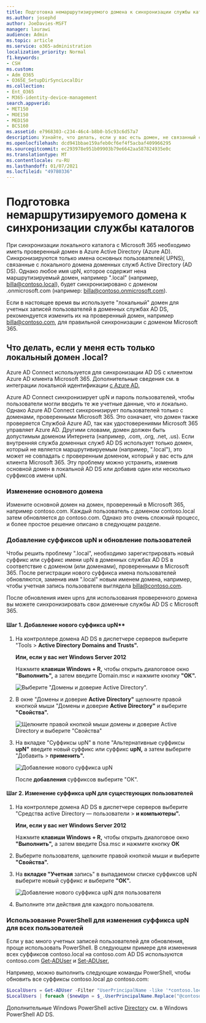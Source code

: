 ```yaml
---
title: Подготовка немаршрутизируемого домена к синхронизации службы каталогов
ms.author: josephd
author: JoeDavies-MSFT
manager: laurawi
audience: Admin
ms.topic: article
ms.service: o365-administration
localization_priority: Normal
f1.keywords:
- CSH
ms.custom:
- Adm_O365
- O365E_SetupDirSyncLocalDir
ms.collection:
- Ent_O365
- M365-identity-device-management
search.appverid:
- MET150
- MOE150
- MED150
- BCS160
ms.assetid: e7968303-c234-46c4-b8b0-b5c93c6d57a7
description: Узнайте, что делать, если у вас есть домен, не связанный с маршрутией, связанный с учетными записями локального пользователя, прежде чем синхронизировать их с клиентом Microsoft 365.
ms.openlocfilehash: dcd941bbae159afeb0cf6ef4f5acbaf409966295
ms.sourcegitcommit: ec293978e951b09903b79e6642aa587824935e0c
ms.translationtype: MT
ms.contentlocale: ru-RU
ms.lasthandoff: 01/07/2021
ms.locfileid: "49780336"
---
```

# <a name="prepare-a-non-routable-domain-for-directory-synchronization"></a>Подготовка немаршрутизируемого домена к синхронизации службы каталогов

При синхронизации локального каталога с Microsoft 365 необходимо иметь проверенный домен в Azure Active Directory (Azure AD). Синхронизируются только имена основных пользователей( UPNS), связанные с локального домена доменных служб Active Directory (AD DS). Однако любое имя upN, которое содержит нена маршрутизируемый домен, например ".local" (например, billa@contoso.local), будет синхронизировано с доменом .onmicrosoft.com (например: billa@contoso.onmicrosoft.com). 

Если в настоящее время вы используете "локальный" домен для учетных записей пользователей в доменных службах AD DS, рекомендуется изменить их на проверенный домен, например billa@contoso.com, для правильной синхронизации с доменом Microsoft 365.
  
## <a name="what-if-i-only-have-a-local-on-premises-domain"></a>Что делать, если у меня есть только локальный домен .local?

Azure AD Connect используется для синхронизации AD DS с клиентом Azure AD клиента Microsoft 365. Дополнительные сведения см. в интеграции локальной идентификации [с Azure AD.](https://docs.microsoft.com/azure/architecture/reference-architectures/identity/azure-ad)
  
Azure AD Connect синхронизирует upN и пароль пользователей, чтобы пользователи могли вводить те же учетные данные, что и локально. Однако Azure AD Connect синхронизирует пользователей только с доменами, проверенными Microsoft 365. Это означает, что домен также проверяется Службой Azure AD, так как удостоверениями Microsoft 365 управляет Azure AD. Другими словами, домен должен быть допустимым доменом Интернета (например, .com, .org, .net, .us). Если внутренняя служба доменных служб AD DS использует только домен, который не является маршрутивируемым (например, ".local"), это может не совпадать с проверенным доменом, который у вас есть для клиента Microsoft 365. Эту проблему можно устранить, изменив основной домен в локальной AD DS или добавив один или несколько суффиксов имени upN.
  
### <a name="change-your-primary-domain"></a>Изменение основного домена

Измените основной домен на домен, проверенный в Microsoft 365, например contoso.com. Каждый пользователь с доменом contoso.local затем обновляется до contoso.com. Однако это очень сложный процесс, и более простое решение описано в следующем разделе.
  
### <a name="add-upn-suffixes-and-update-your-users-to-them"></a>Добавление суффиксов upN и обновление пользователей

Чтобы решить проблему ".local", необходимо зарегистрировать новый суффикс или суффикс имени upN в доменных службах AD DS в соответствие с доменом (или доменами), проверенными в Microsoft 365. После регистрации нового суффикса имена пользователей обновляются, заменив имя ".local" новым именем домена, например, чтобы учетная запись пользователя выглядела billa@contoso.com.
  
После обновления имен upns для использования проверенного домена вы можете синхронизировать свои доменные службы AD DS с Microsoft 365.
  
#### <a name="step-1-add-the-new-upn-suffix"></a>Шаг 1. Добавление нового суффикса upN**
  
1. На контроллере домена AD DS  в диспетчере серверов выберите "Tools \> **Active Directory Domains and Trusts".**
    
    **Или, если у вас нет Windows Server 2012**
    
    Нажмите **клавиши Windows + R,** чтобы открыть диалоговое окно **"Выполнить",** а затем введите Domain.msc и нажмите кнопку **"ОК".**
    
    ![Выберите "Домены и доверие Active Directory".](../media/46b6e007-9741-44af-8517-6f682e0ac974.png)
  
2. В окне "Домены и доверие **Active Directory"** щелкните правой кнопкой мыши "Домены и доверие **Active Directory"** и выберите **"Свойства".**
    
    ![Щелкните правой кнопкой мыши домены и доверие Active Directory и выберите "Свойства"](../media/39d20812-ffb5-4ba9-8d7b-477377ac360d.png)
  
3. На вкладке "Суффиксы upN" в поле "Альтернативные суффиксы **upN"** введите новый суффикс или суффикс **upN,** а затем выберите "Добавить  \> **применить".**
    
    ![Добавление нового суффикса upN](../media/a4aaf919-7adf-469a-b93f-83ef284c0915.PNG)
  
    После **добавления** суффиксов выберите "ОК". 
    
 #### <a name="step-2-change-the-upn-suffix-for-existing-users"></a>Шаг 2. Изменение суффикса upN для существующих пользователей
  
1. На контроллере домена AD DS  в диспетчере серверов выберите "Средства active Directory — пользователи \> **и компьютеры".**
    
    **Или, если у вас нет Windows Server 2012**
    
    Нажмите **клавиши Windows + R,** чтобы открыть диалоговое окно **"Выполнить",** а затем введите Dsa.msc и нажмите кнопку **ОК**
    
2. Выберите пользователя, щелкните правой кнопкой мыши и выберите **"Свойства".**
    
3. На **вкладке "Учетная** запись" в выпадаемом списке суффиксов upN выберите новый суффикс и выберите **"ОК".**
    
    ![Добавление нового суффикса upN для пользователя](../media/54876751-49f0-48cc-b864-2623c4835563.png)
  
4. Выполните эти действия для каждого пользователя.
    
   
### <a name="use-powershell-to-change-the-upn-suffix-for-all-of-your-users"></a>Использование PowerShell для изменения суффикса upN для всех пользователей

Если у вас много учетных записей пользователей для обновления, проще использовать PowerShell. В следующем примере для изменения всех суффиксов contoso.local на contoso.com AD DS используются contoso.com [Get-ADUser](https://go.microsoft.com/fwlink/p/?LinkId=624312) и [Set-ADUser.](https://go.microsoft.com/fwlink/p/?LinkId=624313) 

Например, можно выполнить следующие команды PowerShell, чтобы обновить все суффиксы contoso.local до contoso.com:
    
  ```powershell
  $LocalUsers = Get-ADUser -Filter "UserPrincipalName -like '*contoso.local'" -Properties userPrincipalName -ResultSetSize $null
  $LocalUsers | foreach {$newUpn = $_.UserPrincipalName.Replace("@contoso.local","@contoso.com"); $_ | Set-ADUser -UserPrincipalName $newUpn}
  ```

Дополнительные Windows PowerShell active [Directory](https://go.microsoft.com/fwlink/p/?LinkId=624314) см. в Windows PowerShell AD DS. 

